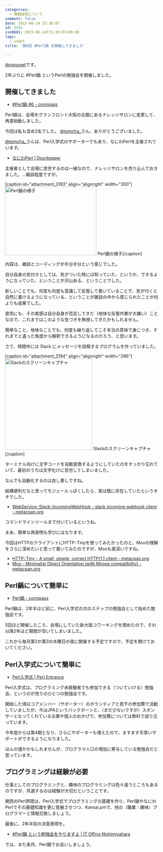 ```yaml
---
categories:
  - 情報技術について
comment: false
date: 2015-06-14 15:30:07
id: 3191
iso8601: 2015-06-14T15:30:07+09:00
tags:
  - undef
title: '第6回 #Perl鍋 を開催してきました'

---
```


<p><a href="https://twitter.com/nqounet">@nqounet</a>です。</p>

<p>2年ぶりに #Perl鍋 というPerlの勉強会を開催しました。</p>



<h2>開催してきました</h2>

<ul>
<li><a href="http://perlnabe.connpass.com/event/15222/">#Perl鍋 #6 - connpass</a></li>
</ul>

<p>Perl鍋は、会場をグランフロント大阪の北館にあるナレッジサロンに変更して、再度始動しました。</p>

<p>今回は私も含め2名でした。 <a href="https://twitter.com/tomcha_" target="_blank">@tomcha_</a>さん、ありがとうございました。</p>

<p><a href="https://twitter.com/tomcha_" target="_blank">@tomcha_</a>さんは、Perl入学式のサポーターでもあり、なにわPerlを主催されています。</p>

<ul>
<li><a href="https://naniwaperl.doorkeeper.jp/">なにわPerl | Doorkeeper</a></li>
</ul>

<p>主催者として会場に苦労するのは一緒なので、ナレッジサロンを売り込んでおきました。…雑談程度ですが。</p>

<p>[caption id="attachment_3193" align="alignright" width="300"]<a href="http://www.nishimiyahara.net/wp-content/uploads/2015/06/IMG_2121.jpg"><img src="http://www.nishimiyahara.net/wp-content/uploads/2015/06/IMG_2121-300x225.jpg" alt="Perl鍋の様子" width="300" height="225" class="size-medium wp-image-3193" /></a> Perl鍋の様子[/caption]</p>

<p>内容は、雑談とコーディングが半分半分という感じでした。</p>

<p>自分自身の気付きとしては、気がついた時には知っていた、というか、できるようになっていた、ということが沢山ある、ということでした。</p>

<p>新しいことでも、何度も何度も意識して反復して書いていることで、気が付くと自然に書けるようになっている、ということが雑談の中から感じられたことが何よりも成果でした。</p>

<p>皮肉にも、その実感は自分自身が否定してきた（地味な反復作業が大嫌い）ことなので、これまではこのような気づきを無視してきたかもしれません。</p>

<p>簡単なこと、地味なことでも、何度も繰り返してこそ本当の意味で身につき、それまでと違った角度から解釈できるようになるのだろう、と思います。</p>

<p>さて、時間中には Slack にメッセージを投稿するプログラムを作っていました。</p>

<p>[caption id="attachment_3194" align="alignright" width="286"]<a href="http://www.nishimiyahara.net/wp-content/uploads/2015/06/b7d09cef4b15323418b9c3ee2f536174.png"><img src="http://www.nishimiyahara.net/wp-content/uploads/2015/06/b7d09cef4b15323418b9c3ee2f536174-286x300.png" alt="Slackのスクリーンキャプチャ" width="286" height="300" class="size-medium wp-image-3194" /></a> Slackのスクリーンキャプチャ[/caption]</p>

<p>ターミナル向けに文字コードを自動変換するようにしていたのをすっかり忘れていて、最初のうちは文字化けに苦労してしまいました。</p>

<p>なんでも自動化するのは良し悪しですね。</p>

<p>結構便利だなと思ってモジュールっぽくしたら、実は既に存在していたというオチでした。</p>

<ul>
<li><a href="https://metacpan.org/pod/WebService::Slack::IncomingWebHook">WebService::Slack::IncomingWebHook - slack incoming webhook client - metacpan.org</a></li>
</ul>

<p>コマンドラインツールまで付いているというね。</p>

<p>まあ、簡単な再発明も学びにはなります。</p>

<p>今回はHTTPのクライアントにHTTP::Tinyを使ってみたかったのと、Mooの理解をさらに深めたいと思って書いてみたのですが、Mooも奥深いですね。</p>

<ul>
<li><a href="https://metacpan.org/pod/HTTP::Tiny">HTTP::Tiny - A small, simple, correct HTTP/1.1 client - metacpan.org</a></li>
<li><a href="https://metacpan.org/pod/Moo">Moo - Minimalist Object Orientation (with Moose compatibility) - metacpan.org</a></li>
</ul>

<h2>Perl鍋について簡単に</h2>

<ul>
<li><a href="http://perlnabe.connpass.com/">Perl鍋 - connpass</a></li>
</ul>

<p>Perl鍋は、2年半ほど前に、Perl入学式の次のステップの勉強会として始めた勉強会です。</p>

<p>5回ほど開催したころ、会場にしていた新大阪コワーキングを閉めたので、それ以降2年ほど期間が空いてしまいました。</p>

<p>これから毎月第2か第3の木曜日の夜に開催する予定ですので、予定を開けておいてください。</p>

<h2>Perl入学式について簡単に</h2>

<ul>
<li><a href="http://www.perl-entrance.org/">Perl入学式 | Perl Entrance</a></li>
</ul>

<p>Perl入学式は、プログラミング未経験者でも参加できる（ついていける）勉強会、というのが売りのひとつの勉強会です。</p>

<p>開始した頃はコアメンバー（サポーター）のボランティアと若干の参加費で活動していましたが、今はJPAというバックボーンと、（まだ少ないですが）スポンサーとなってくれている企業や個人のおかげで、参加費については無料で成り立っています。</p>

<p>今年度からは第4期となり、さらにサポーターも増えたので、ますます手厚いサポートができるようになりました。</p>

<p>ほんの僅かかもしれませんが、プログラマ人口の増加に寄与している勉強会だと思っています。</p>

<h2>プログラミングは経験が必要</h2>

<p>仕事としてのプログラミングと、趣味のプログラミングは色々違うところもあるのですが、共通するのは経験が大切だということです。</p>

<p>関西のPerl界隈は、Perl入学式でプログラミングの基礎を作り、Perl鍋やなにわPerlでその基礎知識を更に発展させつつ、Kansai.pmで、他の（職業｜趣味）プログラマーと情報交換しましょう。</p>

<p>最後に、2年半前の決意表明を。</p>

<ul>
<li><a href="http://www.nishimiyahara.net/2012/12/25/115900">#Perl鍋 という勉強会をやりますよ | IT Office Nishimiyahara</a></li>
</ul>

<p>では、また来月、Perl鍋でお会いしましょう。</p>
    	